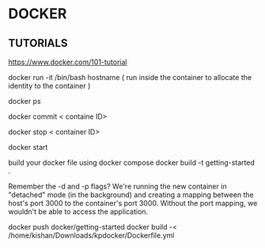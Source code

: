 # DOCKER

## TUTORIALS 
https://www.docker.com/101-tutorial

docker run -it <mage-id> /bin/bash
hostname ( run inside the container to allocate the identity to the container )
  
docker ps

docker commit < containe ID>

docker stop < container ID>

docker start <container ID>

build your docker file using 
docker compose
docker build -t getting-started .


Remember the -d and -p flags? We're running the new container in "detached" mode (in the background) and creating a mapping between the host's port 3000 to the container's port 3000. Without the port mapping, we wouldn't be able to access the application.

docker push docker/getting-started
docker build -< /home/kishan/Downloads/kpdocker/Dockerfile.yml 
